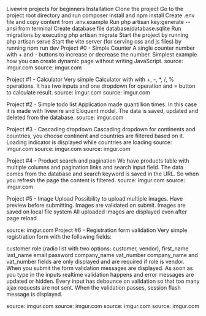 Livewire projects for beginners
Installation
Clone the project
Go to the project root directory and run composer install and npm install
Create .env file and copy content from .env.example
Run php artisan key:generate --ansi from terminal
Create database file database/database.sqlite
Run migrations by executing php artisan migrate
Start the project by running php artisan serve
Start the vite server (for serving css and js files) by running npm run dev
Project #0 - Simple Counter
A single counter number with + and - buttons to increase or decrease the number. Simplest example how you can create dynamic page without writing JavaScript.
source: imgur.com
source: imgur.com

Project #1 - Calculator
Very simple Calculator with with +, -, *, /, % operations. It has two inputs and one dropdown for operation and = button to calculate result.
source: imgur.com
source: imgur.com

Project #2 - Simple todo list
Application made quantillion times. In this case it is made with livewire and Eloquent model. The data is saved, updated and deleted from the database.
source: imgur.com

Project #3 - Cascading dropdown
Cascading dropdown for continents and countries, you choose continent and countries are filtered based on it. Loading indicator is displayed while countries are loading
source: imgur.com source: imgur.com source: imgur.com

Project #4 - Product search and pagination
We have products table with multiple columns and pagination links and search input field. The data comes from the database and search keyword is saved in the URL. So when you refresh the page the content is filtered.
source: imgur.com
source: imgur.com

Project #5 - Image Upload
Possibility to upload multiple images.
Have preview before submitting.
Images are validated on submit.
Images are saved on local file system
All uploaded images are displayed even after page reload

source: imgur.com
Project #6 - Registration form validation
Very simple registration form with the following fields:

customer role (radio list with two options: customer, vendor),
first_name
last_name
email
password
company_name
vat_number
company_name and vat_number fields are only displayed and are required if role is vendor. When you submit the form validation messages are displayed. As soon as you type in the inputs realtime validation happens and error messages are updated or hidden. Every input has debounce on validation so that too many ajax requests are not sent.
When the validation passes, session flash message is displayed.


source: imgur.com
source: imgur.com
source: imgur.com
source: imgur.com
